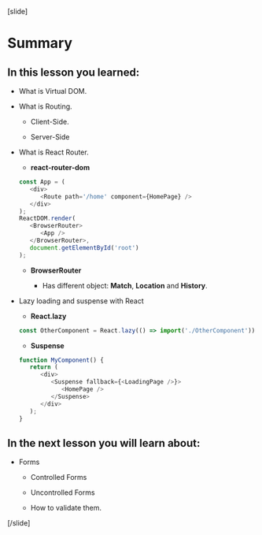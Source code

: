 [slide]

# Summary

## In this lesson you learned:

-  What is Virtual DOM.

-  What is Routing.

   -  Client\-Side.

   -  Server\-Side

-  What is React Router.

   -  **react-router-dom**

   ```js
   const App = (
      <div>
         <Route path='/home' component={HomePage} />
      </div>
   );
   ReactDOM.render(
      <BrowserRouter>
         <App />
      </BrowserRouter>,
      document.getElementById('root')
   );
   ```

   -  **BrowserRouter**

      -  Has different object: **Match**, **Location** and **History**.

-  Lazy loading and suspense with React

   -  **React.lazy**

   ```js
   const OtherComponent = React.lazy(() => import('./OtherComponent'));
   ```

   -  **Suspense**

   ```js
   function MyComponent() {
      return (
         <div>
            <Suspense fallback={<LoadingPage />}>
               <HomePage />
            </Suspense>
         </div>
      );
   }
   ```

## In the next lesson you will learn about:

-  Forms

   -  Controlled Forms

   -  Uncontrolled Forms

   -  How to validate them.

[/slide]
